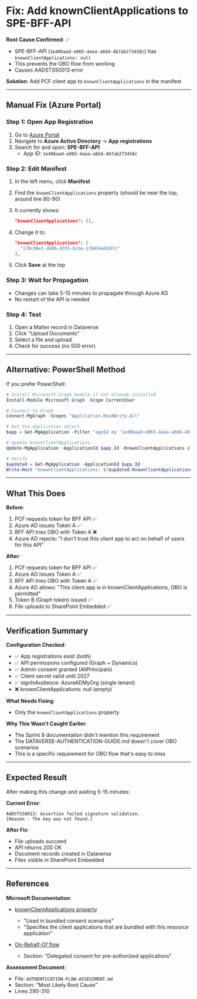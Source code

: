 # Fix: Add knownClientApplications to SPE-BFF-API

**Root Cause Confirmed**: ✅
- SPE-BFF-API (`1e40baad-e065-4aea-a8d4-4b7ab273458c`) has `knownClientApplications: null`
- This prevents the OBO flow from working
- Causes AADSTS50013 error

**Solution**: Add PCF client app to `knownClientApplications` in the manifest

---

## Manual Fix (Azure Portal)

### Step 1: Open App Registration
1. Go to [Azure Portal](https://portal.azure.com)
2. Navigate to **Azure Active Directory** → **App registrations**
3. Search for and open: **SPE-BFF-API**
   - App ID: `1e40baad-e065-4aea-a8d4-4b7ab273458c`

### Step 2: Edit Manifest
1. In the left menu, click **Manifest**
2. Find the `knownClientApplications` property (should be near the top, around line 80-90)
3. It currently shows:
   ```json
   "knownClientApplications": [],
   ```

4. Change it to:
   ```json
   "knownClientApplications": [
     "170c98e1-d486-4355-bcbe-170454e0207c"
   ],
   ```

5. Click **Save** at the top

### Step 3: Wait for Propagation
- Changes can take 5-15 minutes to propagate through Azure AD
- No restart of the API is needed

### Step 4: Test
1. Open a Matter record in Dataverse
2. Click "Upload Documents"
3. Select a file and upload
4. Check for success (no 500 error)

---

## Alternative: PowerShell Method

If you prefer PowerShell:

```powershell
# Install Microsoft.Graph module if not already installed
Install-Module Microsoft.Graph -Scope CurrentUser

# Connect to Graph
Connect-MgGraph -Scopes "Application.ReadWrite.All"

# Get the application object
$app = Get-MgApplication -Filter "appId eq '1e40baad-e065-4aea-a8d4-4b7ab273458c'"

# Update knownClientApplications
Update-MgApplication -ApplicationId $app.Id -KnownClientApplications @("170c98e1-d486-4355-bcbe-170454e0207c")

# Verify
$updated = Get-MgApplication -ApplicationId $app.Id
Write-Host "knownClientApplications: $($updated.KnownClientApplications)"
```

---

## What This Does

**Before**:
1. PCF requests token for BFF API ✅
2. Azure AD issues Token A ✅
3. BFF API tries OBO with Token A ❌
4. Azure AD rejects: "I don't trust this client app to act on behalf of users for this API"

**After**:
1. PCF requests token for BFF API ✅
2. Azure AD issues Token A ✅
3. BFF API tries OBO with Token A ✅
4. Azure AD allows: "This client app is in knownClientApplications, OBO is permitted"
5. Token B (Graph token) issued ✅
6. File uploads to SharePoint Embedded ✅

---

## Verification Summary

**Configuration Checked**:
- ✅ App registrations exist (both)
- ✅ API permissions configured (Graph + Dynamics)
- ✅ Admin consent granted (AllPrincipals)
- ✅ Client secret valid until 2027
- ✅ signInAudience: AzureADMyOrg (single tenant)
- ❌ knownClientApplications: null (empty)

**What Needs Fixing**:
- Only the `knownClientApplications` property

**Why This Wasn't Caught Earlier**:
- The Sprint 8 documentation didn't mention this requirement
- The DATAVERSE-AUTHENTICATION-GUIDE.md doesn't cover OBO scenarios
- This is a specific requirement for OBO flow that's easy to miss

---

## Expected Result

After making this change and waiting 5-15 minutes:

**Current Error**:
```
AADSTS50013: Assertion failed signature validation.
[Reason - The key was not found.]
```

**After Fix**:
- File uploads succeed
- API returns 200 OK
- Document records created in Dataverse
- Files visible in SharePoint Embedded

---

## References

**Microsoft Documentation**:
- [knownClientApplications property](https://learn.microsoft.com/en-us/azure/active-directory/develop/reference-app-manifest#knownclientapplications-attribute)
  - "Used in bundled consent scenarios"
  - "Specifies the client applications that are bundled with this resource application"

- [On-Behalf-Of flow](https://learn.microsoft.com/en-us/azure/active-directory/develop/v2-oauth2-on-behalf-of-flow)
  - Section: "Delegated consent for pre-authorized applications"

**Assessment Document**:
- File: `AUTHENTICATION-FLOW-ASSESSMENT.md`
- Section: "Most Likely Root Cause"
- Lines 290-310
